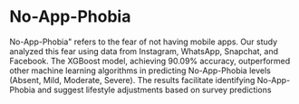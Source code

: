 # No-App-Phobia
No-App-Phobia" refers to the fear of not having mobile apps. Our study analyzed this fear using data from Instagram, WhatsApp, Snapchat, and Facebook. The XGBoost model, achieving 90.09% accuracy, outperformed other machine learning algorithms in predicting No-App-Phobia levels (Absent, Mild, Moderate, Severe). The results facilitate identifying No-App-Phobia and suggest lifestyle adjustments based on survey predictions
